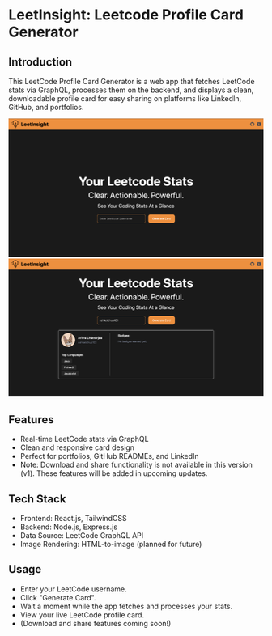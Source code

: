 # LeetInsight: Leetcode Profile Card Generator

## Introduction
This LeetCode Profile Card Generator is a web app that fetches LeetCode stats via GraphQL, processes them on the backend, and displays a clean, downloadable profile card for easy sharing on platforms like LinkedIn, GitHub, and portfolios.

![Landing Page](src/assets/previews/LandingPage.png)
![LeetcodeID Search Page](src/assets/previews/search.png)

## Features
- Real-time LeetCode stats via GraphQL
- Clean and responsive card design
- Perfect for portfolios, GitHub READMEs, and LinkedIn
- Note: Download and share functionality is not available in this version (v1). These features will be added in upcoming updates.

## Tech Stack
- Frontend: React.js, TailwindCSS
- Backend: Node.js, Express.js 
- Data Source: LeetCode GraphQL API
- Image Rendering: HTML-to-image (planned for future)

## Usage
- Enter your LeetCode username.
- Click "Generate Card".
- Wait a moment while the app fetches and processes your stats.
- View your live LeetCode profile card.
- (Download and share features coming soon!)